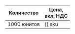 | Количество | Цена, <br>вкл. НДС |
| ----- | ----- |
| 1000 юнитов  | {{ sku|KZT|foundation_models.text_generation.v1|string }} |